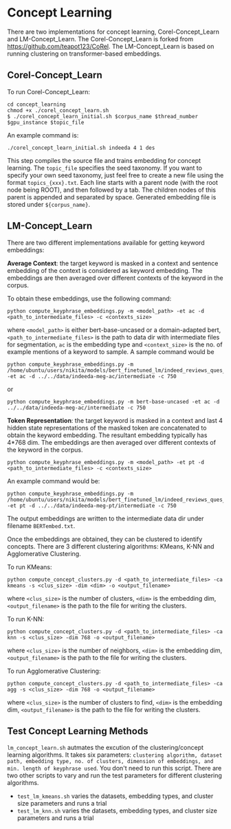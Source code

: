 # Concept Learning

There are two implementations for concept learning, Corel-Concept_Learn and LM-Concept_Learn. 
The Corel-Concept_Learn is forked from https://github.com/teapot123/CoRel.
The LM-Concept_Learn is based on running clustering on transformer-based embeddings.

## Corel-Concept_Learn
To run Corel-Concept_Learn:
```
cd concept_learning
chmod +x ./corel_concept_learn.sh
$ ./corel_concept_learn_initial.sh $corpus_name $thread_number $gpu_instance $topic_file
```

An example command is:

```
./corel_concept_learn_initial.sh indeeda 4 1 des
```

This step compiles the source file and trains embedding for concept learning. 
The ```topic_file``` specifies the seed taxonomy. 
If you want to specify your own seed taxonomy, just feel free to create a new file using the format ```topics_{xxx}.txt```. 
Each line starts with a parent node (with the root node being ROOT), and then followed by a tab. 
The children nodes of this parent is appended and separated by space. 
Generated embedding file is stored under ```${corpus_name}```.


## LM-Concept_Learn

There are two different implementations available for getting keyword embeddings:

**Average Context**: the target keyword is masked in a context and sentence embedding of the context is considered as keyword embedding. 
The embeddings are then averaged over different contexts of the keyword in the corpus. 

To obtain these embeddings, use the following command:

```
python compute_keyphrase_embeddings.py -m <model_path> -et ac -d <path_to_intermediate_files> -c <contexts_size>
```

where ```<model_path>``` is either bert-base-uncased or a domain-adapted bert, ```<path_to_intermediate_files>``` is the path to data dir with intermediate files for segmentation, ```ac``` is the embedding type and ```<context_size>``` is the no. of example mentions of a keyword to sample. A sample command would be

```
python compute_keyphrase_embeddings.py -m /home/ubuntu/users/nikita/models/bert_finetuned_lm/indeed_reviews_ques_ans -et ac -d ../../data/indeeda-meg-ac/intermediate -c 750
``` 

or

```
python compute_keyphrase_embeddings.py -m bert-base-uncased -et ac -d ../../data/indeeda-meg-ac/intermediate -c 750
``` 

**Token Representation**: the target keyword is masked in a context and last 4 hidden state representations of the masked token are concatenated to obtain the keyword embedding. The resultant embedding typically has 4*768 dim. 
The embeddings are then averaged over different contexts of the keyword in the corpus.

```
python compute_keyphrase_embeddings.py -m <model_path> -et pt -d <path_to_intermediate_files> -c <contexts_size>
```

An example command would be:

```
python compute_keyphrase_embeddings.py -m /home/ubuntu/users/nikita/models/bert_finetuned_lm/indeed_reviews_ques_ans -et pt -d ../../data/indeeda-meg-pt/intermediate -c 750
``` 

The output embeddings are written to the intermediate data dir under filename ```BERTembed.txt```.

Once the embeddings are obtained, they can be clustered to identify concepts.
There are 3 different clustering algorithms: KMeans, K-NN and Agglomerative Clustering.

To run KMeans:
```
python compute_concept_clusters.py -d <path_to_intermediate_files> -ca kmeans -s <clus_size> -dim <dim> -o <output_filename>
```
where ```<clus_size>``` is the number of clusters, ```<dim>``` is the embedding dim, ```<output_filename>``` is the path to the file for writing the clusters.

To run K-NN:
```
python compute_concept_clusters.py -d <path_to_intermediate_files> -ca knn -s <clus_size> -dim 768 -o <output_filename>
```
where ```<clus_size>``` is the number of neighbors, ```<dim>``` is the embedding dim, ```<output_filename>``` is the path to the file for writing the clusters.

To run Agglomerative Clustering:
```
python compute_concept_clusters.py -d <path_to_intermediate_files> -ca agg -s <clus_size> -dim 768 -o <output_filename>
```
where ```<clus_size>``` is the number of clusters to find, ```<dim>``` is the embedding dim, ```<output_filename>``` is the path to the file for writing the clusters.

## Test Concept Learning Methods

``lm_concept_learn.sh`` autmates the excution of the clustering/concept learning algorithms. It takes six parameters: ``clustering algorithm, dataset path, embedding type, no. of clusters, dimension of embeddings, and min. length of keyphrase used``. You don't need to run this script. There are two other scripts to vary and run the test parameters for different clustering algorithms.
* ``test_lm_kmeans.sh`` varies the datasets, embedding types, and cluster size parameters and runs a trial
* ``test_lm_knn.sh`` varies the datasets, embedding types, and cluster size parameters and runs a trial


  
